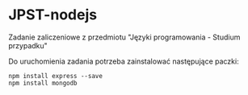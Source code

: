 # JPST-nodejs
Zadanie zaliczeniowe z przedmiotu "Języki programowania - Studium przypadku"

Do uruchomienia zadania potrzeba zainstalować następujące paczki:<br>
```
npm install express --save
npm install mongodb
```
